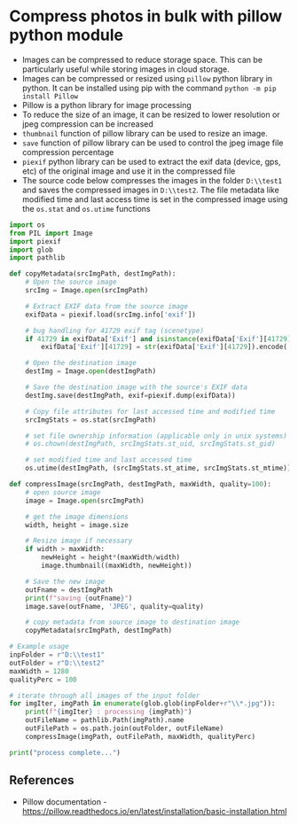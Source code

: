 # Compress photos in bulk with pillow python module
-   Images can be compressed to reduce storage space. This can be particularly useful while storing images in cloud storage.
-   Images can be compressed or resized using `pillow` python library in python. It can be installed using pip with the command `python -m pip install Pillow`
-   Pillow is a python library for image processing
-   To reduce the size of an image, it can be resized to lower resolution or jpeg compression can be increased
-   `thumbnail` function of pillow library can be used to resize an image.
-   `save` function of pillow library can be used to control the jpeg image file compression percentage
-   `piexif` python library can be used to extract the exif data (device, gps, etc) of the original image and use it in the compressed file
-   The source code below compresses the images in the folder `D:\\test1` and saves the compressed images in `D:\\test2`. The file metadata like modified time and last access time is set in the compressed image using the `os.stat` and `os.utime` functions

```python
import os
from PIL import Image
import piexif
import glob
import pathlib

def copyMetadata(srcImgPath, destImgPath):
    # Open the source image
    srcImg = Image.open(srcImgPath)

    # Extract EXIF data from the source image
    exifData = piexif.load(srcImg.info['exif'])

    # bug handling for 41729 exif tag (scenetype)
    if 41729 in exifData['Exif'] and isinstance(exifData['Exif'][41729], int):
        exifData['Exif'][41729] = str(exifData['Exif'][41729]).encode('utf-8')

    # Open the destination image
    destImg = Image.open(destImgPath)

    # Save the destination image with the source's EXIF data
    destImg.save(destImgPath, exif=piexif.dump(exifData))

    # Copy file attributes for last accessed time and modified time
    srcImgStats = os.stat(srcImgPath)

    # set file ownership information (applicable only in unix systems)
    # os.chown(destImgPath, srcImgStats.st_uid, srcImgStats.st_gid)

    # set modified time and last accessed time
    os.utime(destImgPath, (srcImgStats.st_atime, srcImgStats.st_mtime))

def compressImage(srcImgPath, destImgPath, maxWidth, quality=100):
    # open source image
    image = Image.open(srcImgPath)

    # get the image dimensions
    width, height = image.size

    # Resize image if necessary
    if width > maxWidth:
        newHeight = height*(maxWidth/width)
        image.thumbnail((maxWidth, newHeight))

    # Save the new image
    outFname = destImgPath
    print(f"saving {outFname}")
    image.save(outFname, 'JPEG', quality=quality)

    # copy metadata from source image to destination image
    copyMetadata(srcImgPath, destImgPath)

# Example usage
inpFolder = r"D:\\test1"
outFolder = r"D:\\test2"
maxWidth = 1280
qualityPerc = 100

# iterate through all images of the input folder 
for imgIter, imgPath in enumerate(glob.glob(inpFolder+r"\\*.jpg")):
    print(f"{imgIter} : processing {imgPath}")
    outFileName = pathlib.Path(imgPath).name
    outFilePath = os.path.join(outFolder, outFileName)
    compressImage(imgPath, outFilePath, maxWidth, qualityPerc)

print("process complete...")

```

## References
* Pillow documentation - https://pillow.readthedocs.io/en/latest/installation/basic-installation.html
<!--stackedit_data:
eyJoaXN0b3J5IjpbLTc1OTYzODI3OCwtMjgyMDk1NTYwLDgyND
U2NTFdfQ==
-->